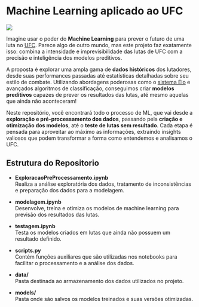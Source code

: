 # Machine Learning aplicado ao UFC
<img src='https://dmxg5wxfqgb4u.cloudfront.net/styles/background_image_sm/s3/2023-07/072123-UFC-290-Octagon-HERO-GettyImages-1526998551.jpg?h=d1cb525d&itok=4J8_DHcp'>

Imagine usar o poder do **Machine Learning** para prever o futuro de uma luta no <a href='https://en.wikipedia.org/wiki/Ultimate_Fighting_Championship'>UFC</a>. Parece algo de outro mundo, mas este projeto faz exatamente isso: combina a intensidade e imprevisibilidade das lutas de UFC com a precisão e inteligência dos modelos preditivos.

A proposta é explorar uma ampla gama de **dados históricos** dos lutadores, desde suas performances passadas até estatísticas detalhadas sobre seu estilo de combate. Utilizando abordagens poderosas como o <a href='https://en.wikipedia.org/wiki/Elo_rating_system'>sistema Elo</a> e avançados algoritmos de classificação, conseguimos criar **modelos preditivos** capazes de prever os resultados das lutas, até mesmo aquelas que ainda não aconteceram!

Neste repositório, você encontrará todo o processo de ML, que vai desde a **exploração e pré-processamento dos dados**, passando pela **criação e otimização dos modelos**, até o **teste de lutas sem resultado**. Cada etapa é pensada para aproveitar ao máximo as informações, extraindo insights valiosos que podem transformar a forma como entendemos e analisamos o UFC.

## Estrutura do Repositorio

- **ExploracaoPreProcessamento.ipynb**  
  Realiza a análise exploratória dos dados, tratamento de inconsistências e preparação dos dados para a modelagem.

- **modelagem.ipynb**  
  Desenvolve, treina e otimiza os modelos de machine learning para previsão dos resultados das lutas.

- **testagem.ipynb**  
  Testa os modelos criados em lutas que ainda não possuem um resultado definido.

- **scripts.py**  
  Contém funções auxiliares que são utilizadas nos notebooks para facilitar o processamento e a análise dos dados.

- **data/**  
  Pasta destinada ao armazenamento dos dados utilizados no projeto.

- **models/**  
  Pasta onde são salvos os modelos treinados e suas versões otimizadas.
